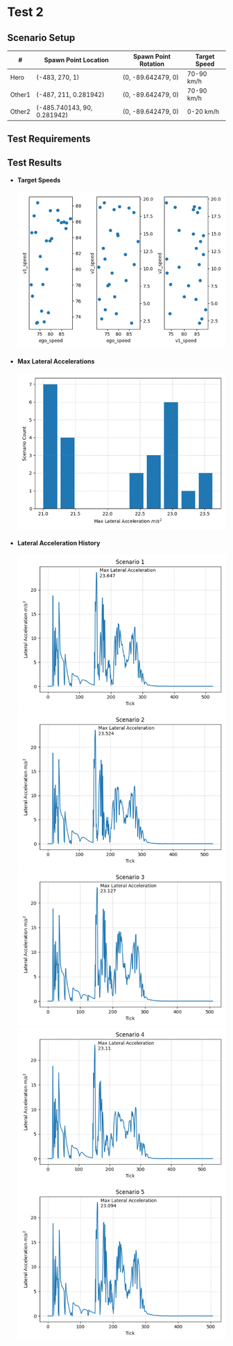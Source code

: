 # Test 2

## Scenario Setup

| # | Spawn Point Location | Spawn Point Rotation | Target Speed |
| - | --------- | -------- | -------- |
| Hero | (-483, 270, 1) | (0, -89.642479, 0) | 70-90 km/h |
| Other1 | (-487, 211,  0.281942) | (0, -89.642479, 0) | 70-90 km/h |
| Other2 | (-485.740143, 90, 0.281942) | (0, -89.642479, 0) | 0-20 km/h |

      
## Test Requirements

## Test Results

- #### Target Speeds
    ![target speeds image](plots/curved_target_speeds.png)
- #### Max Lateral Accelerations
    ![target speeds image](plots/curved_max_lat_acc.png)
- #### Lateral Acceleration History 
    ![target speeds image](plots/curved_critical_lat_acc_5_0.png)
    ![target speeds image](plots/curved_critical_lat_acc_5_1.png)
    ![target speeds image](plots/curved_critical_lat_acc_5_2.png)
    ![target speeds image](plots/curved_critical_lat_acc_5_3.png)
    ![target speeds image](plots/curved_critical_lat_acc_5_4.png)